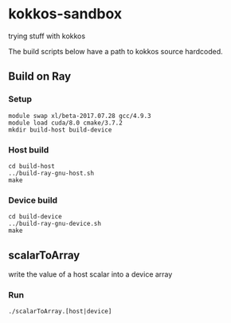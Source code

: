 # kokkos-sandbox
trying stuff with kokkos

The build scripts below have a path to kokkos source hardcoded.

## Build on Ray

### Setup
```
module swap xl/beta-2017.07.28 gcc/4.9.3
module load cuda/8.0 cmake/3.7.2
mkdir build-host build-device
```

### Host build
```
cd build-host
../build-ray-gnu-host.sh
make
```

### Device build

```
cd build-device
../build-ray-gnu-device.sh
make
```

## scalarToArray

write the value of a host scalar into a device array

### Run

`./scalarToArray.[host|device]`
